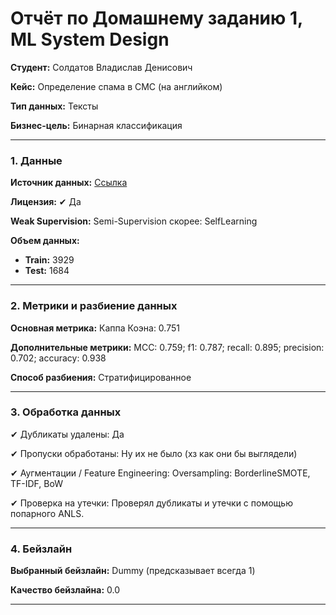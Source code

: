 # Отчёт по Домашнему заданию 1, ML System Design


**Студент:** Солдатов Владислав Денисович

**Кейс:** Определение спама в СМС (на английком)

**Тип данных:** Тексты

**Бизнес-цель:** Бинарная классификация

---

### **1. Данные**

**Источник данных:** [Ссылка](https://huggingface.co/datasets/AbdulHadi806/mail_spam_ham_dataset)

**Лицензия:** ✔ Да

**Weak Supervision:** Semi-Supervision скорее: SelfLearning

**Объем данных:**

- **Train:** 3929
- **Test:** 1684

---

### **2. Метрики и разбиение данных**

**Основная метрика:** Каппа Коэна: 0.751

**Дополнительные метрики:** MCC: 0.759; f1: 0.787; recall: 0.895; precision: 0.702; accuracy: 0.938

**Способ разбиения:** Стратифицированное

---

### **3. Обработка данных**

✔ Дубликаты удалены: Да

✔ Пропуски обработаны: Ну их не было (хз как они бы выглядели)

✔ Аугментации / Feature Engineering: Oversampling: BorderlineSMOTE, TF-IDF, BoW

✔ Проверка на утечки: Проверял дубликаты и утечки с помощью попарного ANLS.

---

### **4. Бейзлайн**

**Выбранный бейзлайн:** Dummy (предсказывает всегда 1)

**Качество бейзлайна:** 0.0


---
